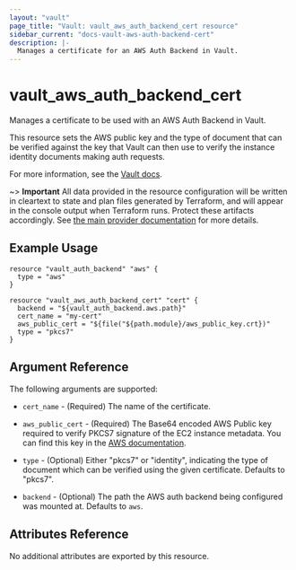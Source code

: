 ```yaml
---
layout: "vault"
page_title: "Vault: vault_aws_auth_backend_cert resource"
sidebar_current: "docs-vault-aws-auth-backend-cert"
description: |-
  Manages a certificate for an AWS Auth Backend in Vault.
---
```


# vault\_aws\_auth\_backend\_cert

Manages a certificate to be used with an AWS Auth Backend in Vault.

This resource sets the AWS public key and the type of document that can be
verified against the key that Vault can then use to verify the instance
identity documents making auth requests.

For more information, see the [Vault
docs](https://www.vaultproject.io/api/auth/aws/index.html#configure-client).

~> **Important** All data provided in the resource configuration will be
written in cleartext to state and plan files generated by Terraform, and will
appear in the console output when Terraform runs. Protect these artifacts
accordingly. See [the main provider documentation](../index.html) for more
details.

## Example Usage

```hcl
resource "vault_auth_backend" "aws" {
  type = "aws"
}

resource "vault_aws_auth_backend_cert" "cert" {
  backend = "${vault_auth_backend.aws.path}"
  cert_name = "my-cert"
  aws_public_cert = "${file("${path.module}/aws_public_key.crt})"
  type = "pkcs7"
}
```

## Argument Reference

The following arguments are supported:

* `cert_name` - (Required) The name of the certificate.

* `aws_public_cert` - (Required) The  Base64 encoded AWS Public key required to
  verify PKCS7 signature of the EC2 instance metadata. You can find this key in
  the [AWS
  documentation](http://docs.aws.amazon.com/AWSEC2/latest/UserGuide/instance-identity-documents.html).

* `type` - (Optional) Either "pkcs7" or "identity", indicating the type of
  document which can be verified using the given certificate. Defaults to
  "pkcs7".

* `backend` - (Optional) The path the AWS auth backend being configured was
  mounted at.  Defaults to `aws`.

## Attributes Reference

No additional attributes are exported by this resource.
